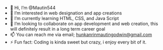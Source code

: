 - 👋 Hi, I’m @Mautin544
- 👀 I’m interested in web designation and app creations
- 🌱 I’m currently learning HTML, CSS, and Java Script 
- 💞️ I’m looking to collaborate on app development and web creation, this will definitely result in a long term career goal
- 📫 You can reach me via email; hunkanrinmautingodwin@gmail.com
- ⚡ Fun fact: Coding is kinda sweet but crazy, i enjoy every bit of it.

<!---
Mautin544/Mautin544 is a ✨ special ✨ repository because its `README.md` (this file) appears on your GitHub profile.
You can click the Preview link to take a look at your changes.
--->
